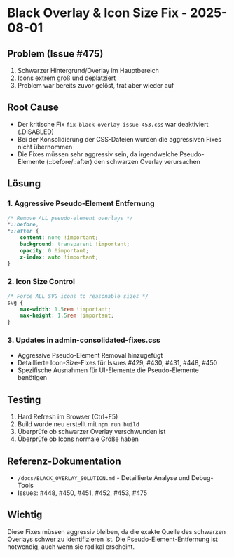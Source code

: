 # Black Overlay & Icon Size Fix - 2025-08-01

## Problem (Issue #475)
1. Schwarzer Hintergrund/Overlay im Hauptbereich
2. Icons extrem groß und deplatziert
3. Problem war bereits zuvor gelöst, trat aber wieder auf

## Root Cause
- Der kritische Fix `fix-black-overlay-issue-453.css` war deaktiviert (.DISABLED)
- Bei der Konsolidierung der CSS-Dateien wurden die aggressiven Fixes nicht übernommen
- Die Fixes müssen sehr aggressiv sein, da irgendwelche Pseudo-Elemente (::before/::after) den schwarzen Overlay verursachen

## Lösung

### 1. Aggressive Pseudo-Element Entfernung
```css
/* Remove ALL pseudo-element overlays */
*::before,
*::after {
    content: none !important;
    background: transparent !important;
    opacity: 0 !important;
    z-index: auto !important;
}
```

### 2. Icon Size Control
```css
/* Force ALL SVG icons to reasonable sizes */
svg {
    max-width: 1.5rem !important;
    max-height: 1.5rem !important;
}
```

### 3. Updates in admin-consolidated-fixes.css
- Aggressive Pseudo-Element Removal hinzugefügt
- Detaillierte Icon-Size-Fixes für Issues #429, #430, #431, #448, #450
- Spezifische Ausnahmen für UI-Elemente die Pseudo-Elemente benötigen

## Testing
1. Hard Refresh im Browser (Ctrl+F5) 
2. Build wurde neu erstellt mit `npm run build`
3. Überprüfe ob schwarzer Overlay verschwunden ist
4. Überprüfe ob Icons normale Größe haben

## Referenz-Dokumentation
- `/docs/BLACK_OVERLAY_SOLUTION.md` - Detaillierte Analyse und Debug-Tools
- Issues: #448, #450, #451, #452, #453, #475

## Wichtig
Diese Fixes müssen aggressiv bleiben, da die exakte Quelle des schwarzen Overlays schwer zu identifizieren ist. Die Pseudo-Element-Entfernung ist notwendig, auch wenn sie radikal erscheint.